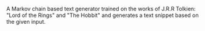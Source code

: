 A Markov chain based text generator trained on the works of J.R.R Tolkien: "Lord of the Rings" and "The Hobbit" and generates a text snippet based on the given input.
